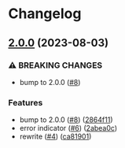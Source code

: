 # Changelog

## [2.0.0](https://github.com/jeroenptrs/tslox/compare/v1.0.0...v2.0.0) (2023-08-03)


### ⚠ BREAKING CHANGES

* bump to 2.0.0 ([#8](https://github.com/jeroenptrs/tslox/issues/8))

### Features

* bump to 2.0.0 ([#8](https://github.com/jeroenptrs/tslox/issues/8)) ([2864f11](https://github.com/jeroenptrs/tslox/commit/2864f11249e025292dc9826fc62194da50674e2a))
* error indicator ([#6](https://github.com/jeroenptrs/tslox/issues/6)) ([2abea0c](https://github.com/jeroenptrs/tslox/commit/2abea0c91a5db80d1109ab596e00287f00c8042f))
* rewrite ([#4](https://github.com/jeroenptrs/tslox/issues/4)) ([ca81901](https://github.com/jeroenptrs/tslox/commit/ca81901a88e1415a2a906451394de0ab50505974))
